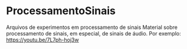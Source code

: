 # ProcessamentoSinais
Arquivos de experimentos em processamento de sinais
Material sobre processamento de sinais, em especial, de sinais de áudio.
Por exemplo:
https://youtu.be/7L7ph-hoj3w
